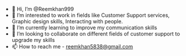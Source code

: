 - 👋 Hi, I’m @Reemkhan999
- 👀 I’m interested to work in fields like Customer Support services, Graphic design skills, Interacting with people.
- 🌱 I’m currently learning to improve my communication skills
- 💞️ I’m looking to collaborate on different fields of customer support to upgrade my skills
- 📫 How to reach me - reemkhan5838@gmail.com

<!---
Reemkhan999/Reemkhan999 is a ✨ special ✨ repository because its `README.md` (this file) appears on your GitHub profile.
You can click the Preview link to take a look at your changes.
--->
